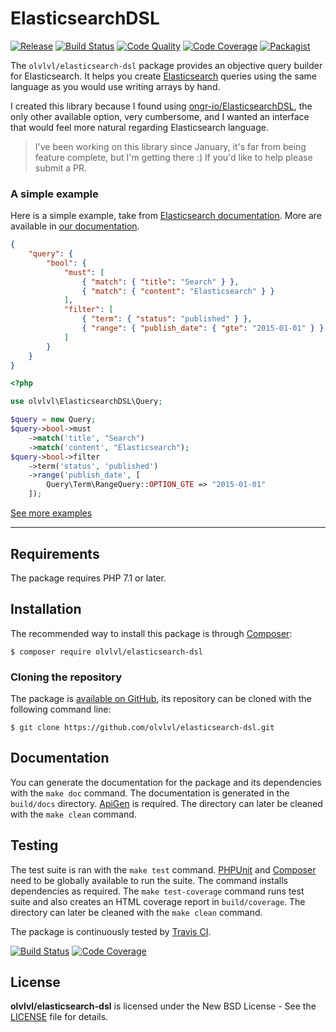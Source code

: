 # ElasticsearchDSL

[![Release](https://img.shields.io/packagist/v/olvlvl/elasticsearch-dsl.svg)](https://packagist.org/packages/olvlvl/elasticsearch-dsl)
[![Build Status](https://img.shields.io/travis/olvlvl/elasticsearch-dsl.svg)](http://travis-ci.org/olvlvl/elasticsearch-dsl)
[![Code Quality](https://img.shields.io/scrutinizer/g/olvlvl/elasticsearch-dsl.svg)](https://scrutinizer-ci.com/g/olvlvl/elasticsearch-dsl)
[![Code Coverage](https://img.shields.io/coveralls/olvlvl/elasticsearch-dsl.svg)](https://coveralls.io/r/olvlvl/elasticsearch-dsl)
[![Packagist](https://img.shields.io/packagist/dt/olvlvl/elasticsearch-dsl.svg)](https://packagist.org/packages/olvlvl/elasticsearch-dsl)

The `olvlvl/elasticsearch-dsl` package provides an objective query builder for Elasticsearch. It
helps you create [Elasticsearch](https://www.elastic.co/products/elasticsearch) queries using
the same language as you would use writing arrays by hand.

I created this library because I found using
[ongr-io/ElasticsearchDSL](https://github.com/ongr-io/ElasticsearchDSL), the only other
available option, very cumbersome, and I wanted an interface that would feel more natural
regarding Elasticsearch language.

> I've been working on this library since January, it's far from being feature complete, but I'm
> getting there :) If you'd like to help please submit a PR.





### A simple example

Here is a simple example, take from [Elasticsearch documentation][1]. More are available in
[our documentation](docs/README.md).

```json
{
    "query": {
        "bool": {
            "must": [
                { "match": { "title": "Search" } },
                { "match": { "content": "Elasticsearch" } }
            ],
            "filter": [
                { "term": { "status": "published" } },
                { "range": { "publish_date": { "gte": "2015-01-01" } } }
            ]
        }
    }
}
```
```php
<?php

use olvlvl\ElasticsearchDSL\Query;

$query = new Query;
$query->bool->must
    ->match('title', "Search")
    ->match('content', "Elasticsearch");
$query->bool->filter
    ->term('status', 'published')
    ->range('publish_date', [
        Query\Term\RangeQuery::OPTION_GTE => "2015-01-01"
    ]);
```

[See more examples](docs/README.md)





----------





## Requirements

The package requires PHP 7.1 or later.





## Installation

The recommended way to install this package is through [Composer](http://getcomposer.org/):

	$ composer require olvlvl/elasticsearch-dsl





### Cloning the repository

The package is [available on GitHub](https://github.com/olvlvl/elasticsearch-dsl),
its repository can be cloned with the following command line:

	$ git clone https://github.com/olvlvl/elasticsearch-dsl.git





## Documentation

You can generate the documentation for the package and its dependencies with the `make doc` command.
The documentation is generated in the `build/docs` directory. [ApiGen](http://apigen.org/) is
required. The directory can later be cleaned with the `make clean` command.





## Testing

The test suite is ran with the `make test` command. [PHPUnit](https://phpunit.de/) and
[Composer](http://getcomposer.org/) need to be globally available to run the suite. The command
installs dependencies as required. The `make test-coverage` command runs test suite and also creates
an HTML coverage report in `build/coverage`. The directory can later be cleaned with the
`make clean` command.

The package is continuously tested by [Travis CI](http://about.travis-ci.org/).

[![Build Status](https://img.shields.io/travis/olvlvl/elasticsearch-dsl.svg)](http://travis-ci.org/olvlvl/elasticsearch-dsl)
[![Code Coverage](https://img.shields.io/coveralls/olvlvl/elasticsearch-dsl.svg)](https://coveralls.io/r/olvlvl/elasticsearch-dsl)





## License

**olvlvl/elasticsearch-dsl** is licensed under the New BSD License - See the [LICENSE](LICENSE) file for details.






[1]: https://www.elastic.co/guide/en/elasticsearch/reference/5.6/query-filter-context.html
